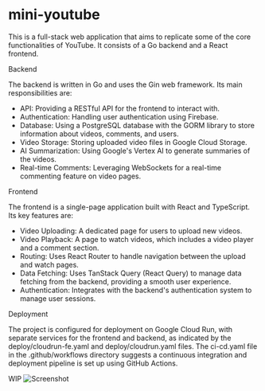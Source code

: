 # mini-youtube

This is a full-stack web application that aims to replicate some of the core functionalities of YouTube. It
  consists of a Go backend and a React frontend.

  Backend

  The backend is written in Go and uses the Gin web framework. Its main responsibilities are:

   * API: Providing a RESTful API for the frontend to interact with.
   * Authentication: Handling user authentication using Firebase.
   * Database: Using a PostgreSQL database with the GORM library to store information about videos, comments,
     and users.
   * Video Storage: Storing uploaded video files in Google Cloud Storage.
   * AI Summarization: Using Google's Vertex AI to generate summaries of the videos.
   * Real-time Comments: Leveraging WebSockets for a real-time commenting feature on video pages.

  Frontend

  The frontend is a single-page application built with React and TypeScript. Its key features are:

   * Video Uploading: A dedicated page for users to upload new videos.
   * Video Playback: A page to watch videos, which includes a video player and a comment section.
   * Routing: Uses React Router to handle navigation between the upload and watch pages.
   * Data Fetching: Uses TanStack Query (React Query) to manage data fetching from the backend, providing a
     smooth user experience.
   * Authentication: Integrates with the backend's authentication system to manage user sessions.

  Deployment

  The project is configured for deployment on Google Cloud Run, with separate services for the frontend and
  backend, as indicated by the deploy/cloudrun-fe.yaml and deploy/cloudrun.yaml files. The ci-cd.yaml file in
  the .github/workflows directory suggests a continuous integration and deployment pipeline is set up using
  GitHub Actions.

  WIP
  ![Screenshot](https://i.imgur.com/uPDRkYE.png)
